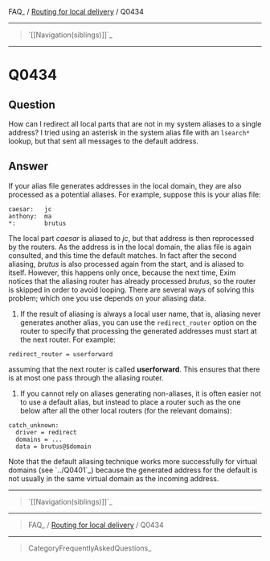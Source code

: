 FAQ\_ / [Routing for local delivery](FAQ/Routing_for_local_delivery) /
Q0434

* * * * *

> \`[[Navigation(siblings)]]\`\_

* * * * *

Q0434
=====

Question
--------

How can I redirect all local parts that are not in my system aliases to
a single address? I tried using an asterisk in the system alias file
with an `lsearch*` lookup, but that sent all messages to the default
address.

Answer
------

If your alias file generates addresses in the local domain, they are
also processed as a potential aliases. For example, suppose this is your
alias file:

    caesar:   jc
    anthony:  ma
    *:        brutus

The local part *caesar* is aliased to *jc*, but that address is then
reprocessed by the routers. As the address is in the local domain, the
alias file is again consulted, and this time the default matches. In
fact after the second aliasing, *brutus* is also processed again from
the start, and is aliased to itself. However, this happens only once,
because the next time, Exim notices that the aliasing router has already
processed *brutus*, so the router is skipped in order to avoid looping.
There are several ways of solving this problem; which one you use
depends on your aliasing data.

1.  If the result of aliasing is always a local user name, that is,
    aliasing never generates another alias, you can use the
    `redirect_router` option on the router to specify that processing
    the generated addresses must start at the next router. For example:

<!-- -->

    redirect_router = userforward

assuming that the next router is called **userforward**. This ensures
that there is at most one pass through the aliasing router.

1.  If you cannot rely on aliases generating non-aliases, it is often
    easier not to use a default alias, but instead to place a router
    such as the one below after all the other local routers (for the
    relevant domains):

<!-- -->

    catch_unknown:
      driver = redirect
      domains = ...
      data = brutus@$domain

Note that the default aliasing technique works more successfully for
virtual domains (see \`../Q0401\`\_) because the generated address for
the default is not usually in the same virtual domain as the incoming
address.

* * * * *

> \`[[Navigation(siblings)]]\`\_

* * * * *

> FAQ\_ / [Routing for local delivery](FAQ/Routing_for_local_delivery) /
> Q0434

* * * * *

> CategoryFrequentlyAskedQuestions\_
